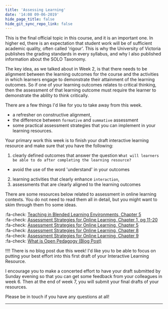 ```yaml
---
title: 'Assessing Learning'
date: '14:08 09-06-2019'
hide_page_title: false
hide_git_sync_repo_link: false
---
```


This is the final official topic in this course, and it is an important one. In higher ed, there is an expectation that student work will be of sufficient academic quality,  often called 'rigour'. This is why the University of Victoria publishes the grading standards in every syllabus, and why I also published information about the SOLO Taxonomy.

The key idea, as we talked about in Week 2, is that there needs to be alignment between the learning outcomes for the course and the activities in which learners engage to demonstrate their attainment of the learning outcomes. So if one of your learning outcomes relates to critical thinking, then the assessment of that learning outcome must require the learner to demonstrate the ability to think critically.

There are a few things I'd like for you to take away from this week.

- a refresher on constructive alignment,
- the difference between `formative` and `summative` assessment
- some practical assessment strategies that you can implement in your learning resources.

Your primary work this week is to finish your draft interactive learning resource and make sure that you have the following:

1. clearly defined outcomes that answer the question `What will learners be able to do after completing the learning resource?`
  - avoid the use of the word 'understand' in your outcomes
2. learning activities that clearly enhance `interaction`,
3. assessments that are clearly aligned to the learning outcomes

There are some resources below related to assessment in online learning contexts. You do not need to read them all in detail, but you might want to skim through them fro some ideas.

:fa-check: [Teaching in Blended Learning Environments, Chapter 5](http://aupress.ca/books/120229/ebook/05_Vaughan_et_al_2013-Teaching_in_Blended_Learning_Environments.pdf)<br>
:fa-check: [Assessment Strategies for Online Learning, Chapter 1, pg 11-20](http://aupress.ca/books/120279/ebook/01_Conrad_Openo_2018-Assessment_Strategies_for_Online_Learning.pdf)<br>
:fa-check: [Assessment Strategies for Online Learning, Chapter 5](http://aupress.ca/books/120279/ebook/05_Conrad_Openo_2018-Assessment_Strategies_for_Online_Learning.pdf)<br>
:fa-check: [Assessment Strategies for Online Learning, Chapter 8](http://aupress.ca/books/120279/ebook/08_Conrad_Openo_2018-Assessment_Strategies_for_Online_Learning.pdf)<br>
:fa-check: [Assessment Strategies for Online Learning, Chapter 9](http://aupress.ca/books/120279/ebook/09_Conrad_Openo_2018-Assessment_Strategies_for_Online_Learning.pdf)<br>
:fa-check: [What is Open Pedagogy (Blog Post)](https://opencontent.org/blog/archives/2975)

!!!! There is no blog post due this week! I'd like you to be able to focus on putting your best effort into this first draft of your Interactive Learning Resource.

I encourage you to make a concerted effort to have your draft submitted by Sunday evening so that you can get some feedback from your colleagues in week 6. Then at the end of week 7, you will submit your final drafts of your resources.

Please be in touch if you have any questions at all!

---
